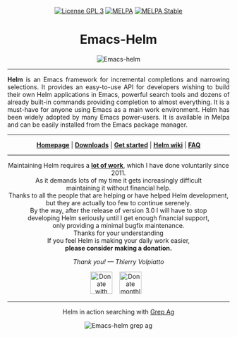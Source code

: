<p align="center"><a href="http://www.gnu.org/licenses/gpl-3.0.txt"><img src="https://img.shields.io/badge/license-GPL_3-green.svg" alt="License GPL 3" /></a>
  <a href="https://melpa.org/#/helm"><img alt="MELPA" src="https://melpa.org/packages/helm-badge.svg"/></a>
  <a href="https://stable.melpa.org/#/helm"><img alt="MELPA Stable" src="https://stable.melpa.org/packages/helm-badge.svg"/></a>
</p>


<h1 align="center">Emacs-Helm</h1>

<p align="center">
  <img src="https://avatars3.githubusercontent.com/u/1541688?v=3&amp;s=200" alt="Emacs-helm" title="" />
</p>

***
<p align="justify">
  <b>Helm</b> is an Emacs framework for incremental completions and narrowing
  selections. It provides an easy-to-use API for developers wishing to build
  their own Helm applications in Emacs, powerful search tools and dozens of
  already built-in commands providing completion to almost everything.
  It is a must-have for anyone using Emacs as a main work environment.
  Helm has been widely adopted by many Emacs power-users.
  It is available in Melpa and can be easily installed from the Emacs package manager.
</p>

***
<p align="center">
  <a href="https://emacs-helm.github.io/helm/"><b>Homepage</b></a> |
  <a href="https://github.com/emacs-helm/helm/releases"><b>Downloads</b></a> |
  <a href="https://github.com/emacs-helm/helm/wiki#install"><b>Get started</b></a> |
  <a href="https://github.com/emacs-helm/helm/wiki"><b>Helm wiki</b></a> |
  <a href="https://github.com/emacs-helm/helm/wiki/FAQ"><b>FAQ</b></a>
</p>

***

<p align="center">
  Maintaining Helm requires a <a href="https://github.com/emacs-helm/helm/commits?author=thierryvolpiatto"><b>lot of work</b></a>,
  which I have done voluntarily since 2011.<br>
  As it demands lots of my time it gets increasingly difficult<br>
  maintaining it without financial help.<br>
  Thanks to all the people that are helping or have helped Helm development,<br>
  but they are actually too few to continue serenely.<br>
  By the way, after the release of version 3.0 I will have to stop<br>
  developing Helm seriously until I get enough financial support,<br>
  only providing a minimal bugfix maintenance.<br>
  Thanks for your understanding<br>
  If you feel Helm is making your daily work easier,<br>
  <b>please consider making a donation.</b><br>

</p>

<p align="center">
  <i>Thank you! &mdash; Thierry Volpiatto</i>
</p>

<div align="center">
  <a href="https://www.paypal.me/tvolpiatto">
    <img title="Donate with Paypal"
         alt="Donate with Paypal"
         style="height: 50px; width: auto;"
         src="https://github.com/emacs-helm/helm/blob/master/images/paypal.png?raw=true"></a>
  &nbsp;&nbsp;
  <a href="https://patreon.com/preview/30231724baf440fabe80d44d0ee77067">
    <img title="Donate monthly using Patreon"
         alt="Donate monthly using Patreon"
         style="height: 50px; width: auto;"
         src="https://github.com/emacs-helm/helm/blob/master/images/patreon-25x.png?raw=true"></a>
  &nbsp;&nbsp;
</div>

***

<p align="center">
  Helm in action searching with <a href="https://github.com/ggreer/the_silver_searcher"<b>Grep Ag</b></a>
                                   </p>

<p align="center">
  <img src="https://github.com/emacs-helm/helm/blob/master/images/helm-grep-ag-persistent.png?raw=true" alt="Emacs-helm grep ag" title="" />
</p>

[badge-license]: https://img.shields.io/badge/license-GPL_3-green.svg
